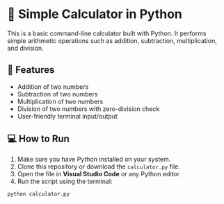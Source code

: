 # 🧮 Simple Calculator in Python

This is a basic command-line calculator built with Python. It performs simple arithmetic operations such as addition, subtraction, multiplication, and division.

## 📌 Features

- Addition of two numbers
- Subtraction of two numbers
- Multiplication of two numbers
- Division of two numbers with zero-division check
- User-friendly terminal input/output

## 💻 How to Run

1. Make sure you have Python installed on your system.
2. Clone this repository or download the `calculator.py` file.
3. Open the file in **Visual Studio Code** or any Python editor.
4. Run the script using the terminal:

```bash
python calculator.py
